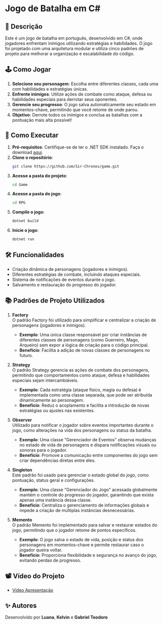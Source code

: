 # Jogo de Batalha em C#

## 📜 Descrição
Este é um jogo de batalha em português, desenvolvido em C#, onde jogadores enfrentam inimigos utilizando estratégias e habilidades. O jogo foi projetado com uma arquitetura modular e utiliza cinco padrões de projeto para melhorar a organização e escalabilidade do código.

## 🕹️ Como Jogar
1. **Selecione seu personagem**: Escolha entre diferentes classes, cada uma com habilidades e estratégias únicas.
2. **Enfrente inimigos**: Utilize ações de combate como ataque, defesa ou habilidades especiais para derrotar seus oponentes.
3. **Gerencie seu progresso**: O jogo salva automaticamente seu estado em momentos-chave, permitindo que você retome de onde parou.
4. **Objetivo**: Derrote todos os inimigos e conclua as batalhas com a pontuação mais alta possível!

## 🚀 Como Executar
1. **Pré-requisitos**: Certifique-se de ter o .NET SDK instalado. Faça o download [aqui](https://dotnet.microsoft.com/download).
2. **Clone o repositório**:
   ```bash
   git clone https://github.com/Sir-Chronos/game.git
   ```
3. **Acesse a pasta do projeto**:
   ```bash
   cd Game
   ```
4. **Acesse a pasta do jogo**:
   ```bash
   cd RPG
   ```
5. **Compile o jogo**:
   ```bash
   dotnet build
   ```
6. **Inicie o jogo**:
   ```bash
   dotnet run
   ```

## 🛠️ Funcionalidades
- Criação dinâmica de personagens (jogadores e inimigos).
- Diferentes estratégias de combate, incluindo ataques especiais.
- Sistema de notificações de eventos durante o jogo.
- Salvamento e restauração do progresso do jogador.

## 📚 Padrões de Projeto Utilizados
1. **Factory**  
   O padrão Factory foi utilizado para simplificar e centralizar a criação de personagens (jogadores e inimigos).  
   - **Exemplo**: Uma única classe responsável por criar instâncias de diferentes classes de personagens (como Guerreiro, Mago, Arqueiro) sem expor a lógica de criação para o código principal.  
   - **Benefício**: Facilita a adição de novas classes de personagens no futuro.

2. **Strategy**  
   O padrão Strategy gerencia as ações de combate dos personagens, permitindo que comportamentos como ataque, defesa e habilidades especiais sejam intercambiáveis.  
   - **Exemplo**: Cada estratégia (ataque físico, magia ou defesa) é implementada como uma classe separada, que pode ser atribuída dinamicamente ao personagem.  
   - **Benefício**: Reduz o acoplamento e facilita a introdução de novas estratégias ou ajustes nas existentes.

3. **Observer**  
   Utilizado para notificar o jogador sobre eventos importantes durante o jogo, como alterações na vida dos personagens ou status da batalha.  
   - **Exemplo**: Uma classe "Gerenciador de Eventos" observa mudanças no estado de vida de personagens e dispara notificações visuais ou sonoras para o jogador.  
   - **Benefício**: Promove a comunicação entre componentes do jogo sem criar dependências diretas entre eles.

4. **Singleton**  
   Este padrão foi usado para gerenciar o estado global do jogo, como pontuação, status geral e configurações.  
   - **Exemplo**: Uma classe "Gerenciador do Jogo" acessada globalmente mantém o controle do progresso do jogador, garantindo que exista apenas uma instância dessa classe.  
   - **Benefício**: Centraliza o gerenciamento de informações globais e impede a criação de múltiplas instâncias desnecessárias.

5. **Memento**  
   O padrão Memento foi implementado para salvar e restaurar estados do jogo, permitindo que o jogador retome de pontos específicos.  
   - **Exemplo**: O jogo salva o estado de vida, posição e status dos personagens em momentos-chave e permite restaurar caso o jogador queira voltar.  
   - **Benefício**: Proporciona flexibilidade e segurança no avanço do jogo, evitando perdas de progresso.

## 📽️ Vídeo do Projeto
   - [Vídeo Apresentação](https://drive.google.com/file/d/1_5hsEQsQuocoQXKVQJuxWCJ0jrEgCGka/view?usp=sharing)


## ✨ Autores
Desenvolvido por **Luana**, **Kelvin** e **Gabriel Teodoro**
